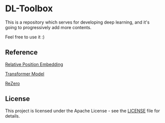 # DL-Toolbox
This is a repository which serves for developing deep learning, and it's going to progressively add more contents.

Feel free to use it :)

## Reference
[Relative Position Embedding](https://github.com/evelinehong/Transformer_Relative_Position_PyTorch)

[Transformer Model](https://github.com/hyunwoongko/transformer)

[ReZero](https://github.com/majumderb/rezero/tree/master)

## License
This project is licensed under the Apache License - see the [LICENSE](LICENSE) file for details.